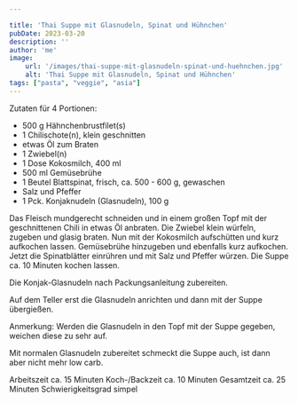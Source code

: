 ```yaml
---

title: 'Thai Suppe mit Glasnudeln, Spinat und Hühnchen'
pubDate: 2023-03-20
description: ''
author: 'me'
image:
    url: '/images/thai-suppe-mit-glasnudeln-spinat-und-huehnchen.jpg'
    alt: 'Thai Suppe mit Glasnudeln, Spinat und Hühnchen'
tags: ["pasta", "veggie", "asia"]
---
```

Zutaten für 4 Portionen:

* 500 g Hähnchenbrustfilet(s)
* 1 Chilischote(n), klein geschnitten
* etwas Öl zum Braten
* 1 Zwiebel(n)
* 1 Dose Kokosmilch, 400 ml
* 500 ml Gemüsebrühe
* 1 Beutel Blattspinat, frisch, ca. 500 - 600 g, gewaschen
* Salz und Pfeffer
* 1 Pck. Konjaknudeln (Glasnudeln), 100 g
  
Das Fleisch mundgerecht schneiden und in einem großen Topf mit der geschnittenen Chili in etwas Öl anbraten. Die Zwiebel klein würfeln, zugeben und glasig braten. Nun mit der Kokosmilch aufschütten und kurz aufkochen lassen. Gemüsebrühe hinzugeben und ebenfalls kurz aufkochen. Jetzt die Spinatblätter einrühren und mit Salz und Pfeffer würzen. Die Suppe ca. 10 Minuten kochen lassen.

Die Konjak-Glasnudeln nach Packungsanleitung zubereiten.

Auf dem Teller erst die Glasnudeln anrichten und dann mit der Suppe übergießen.

Anmerkung: Werden die Glasnudeln in den Topf mit der Suppe gegeben, weichen diese zu sehr auf.

Mit normalen Glasnudeln zubereitet schmeckt die Suppe auch, ist dann aber nicht mehr low carb.

Arbeitszeit ca. 15 Minuten Koch-/Backzeit ca. 10 Minuten Gesamtzeit ca. 25 Minuten Schwierigkeitsgrad simpel